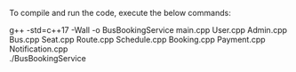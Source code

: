 To compile and run the code, execute the below commands:  

g++ -std=c++17 -Wall -o BusBookingService main.cpp User.cpp Admin.cpp Bus.cpp Seat.cpp Route.cpp Schedule.cpp Booking.cpp Payment.cpp Notification.cpp  
./BusBookingService
